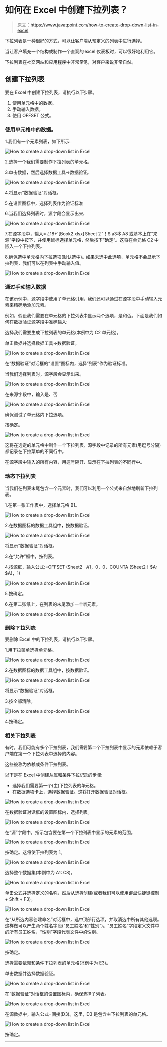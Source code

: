 # 如何在 Excel 中创建下拉列表？

> 原文：<https://www.javatpoint.com/how-to-create-drop-down-list-in-excel>

下拉列表是一种很好的方式，可以让客户端从预定义的列表中进行选择。

当让客户填充一个结构或制作一个直观的 excel 仪表板时，可以很好地利用它。

下拉列表在社交网站和应用程序中非常常见，对客户来说非常自然。

## 创建下拉列表

要在 Excel 中创建下拉列表，请执行以下步骤。

1.  使用单元格中的数据。
2.  手动输入数据。
3.  使用 OFFSET 公式。

### 使用单元格中的数据。

1.我们有一个元素列表，如下所示:

![How to create a drop-down list in Excel](img/25cab727f663926373b634fd502c3beb.png)

2.选择一个我们需要制作下拉列表的单元格。

3.单击数据，然后选择数据工具→数据验证。

![How to create a drop-down list in Excel](img/b686cae1499c4cd87d04e173fcee3197.png)

4.将显示“数据验证”对话框。

5.在设置图标中，选择列表作为验证标准

6.当我们选择列表时，源字段会显示出来。

![How to create a drop-down list in Excel](img/97ed5430f372149459f14285290571d3.png)

7.在源字段中，输入= $L$18+'[Book2.xlsx] Sheet 2 '！$ a3:$ A8 或基本上在“来源”字段中按下，并使用鼠标选择单元格，然后按下“确定”。这将在单元格 C2 中嵌入一个下拉列表。

8.确保选中单元格内下拉选项(默认选中)。如果未选中此选项，单元格不会显示下拉列表，我们可以在列表中手动输入值。

![How to create a drop-down list in Excel](img/be290f57da96737f1542f279f9ba7440.png)

### 通过手动输入数据

在该示例中，源字段中使用了单元格引用。我们还可以通过在源字段中手动输入元素来精确地添加元素。

例如，假设我们需要在单元格的下拉列表中显示两个选项，是和否。下面是我们如何在数据验证源字段中准确输入:

选择我们需要生成下拉列表的单元格(本例中为 C2 单元格)。

单击数据并选择数据工具->数据验证。

![How to create a drop-down list in Excel](img/ec5a9aa65d8012e222d6d3d5a2b9738d.png)

在“数据验证”对话框的“设置”图标内，选择“列表”作为验证标准。

当我们选择列表时，源字段会显示出来。

![How to create a drop-down list in Excel](img/f124a7b6c20a6b182b04bdaae18daaba.png)

在来源字段中，输入是、否

![How to create a drop-down list in Excel](img/7a9d8024acc1c376d0f9823017c394a5.png)

确保测试了单元格内下拉选项。

按确定。

![How to create a drop-down list in Excel](img/841cb66ef7273fda37d7da4edb0be390.png)

这将在选定的单元格中制作一个下拉列表。源字段中记录的所有元素(用逗号分隔)都记录在下拉菜单的不同行中。

在源字段中输入的所有内容，用逗号隔开，显示在下拉列表的不同行中。

### 动态下拉列表

当我们在列表末尾包含一个元素时，我们可以利用一个公式来自然地刷新下拉列表。

1.在第一张工作表中，选择单元格 B1。

![How to create a drop-down list in Excel](img/1cf4180b8bf2d50ff03532fc4ea00fe4.png)

2.在数据图标的数据工具组中，按数据验证。

![How to create a drop-down list in Excel](img/c38587fe992bfc63aac8d46bc9664819.png)

将显示“数据验证”对话框。

3.在“允许”框中，按列表。

4.按源框，输入公式:=OFFSET (Sheet2！$A$1，0，0，COUNTA (Sheet2！$A: $A)，1)

![How to create a drop-down list in Excel](img/1899a95076b52029b7c9a4f79196460d.png)

5.按确定。

6.在第二张纸上，在列表的末尾添加一个新元素。

![How to create a drop-down list in Excel](img/0afbcba040127e05f20d92cebc03e77a.png)

### 删除下拉列表

要删除 Excel 中的下拉列表，请执行以下步骤。

1.用下拉菜单选择单元格。

![How to create a drop-down list in Excel](img/8d9c1bb8cb222d4cdb1cdcc19c9721c5.png)

2.在数据图标的数据工具组中，按数据验证。

![How to create a drop-down list in Excel](img/5866bc1b9f036bb6280044dc6b1e30ab.png)

将显示“数据验证”对话框。

3.按全部清除。

![How to create a drop-down list in Excel](img/d18400f642178ba47a44566657823af1.png)

4.按确定。

### 相关下拉列表

有时，我们可能有多个下拉列表，我们需要第二个下拉列表中显示的元素依赖于客户端在第一个下拉列表中选择的内容。

这些被称为依赖或条件下拉列表。

以下是在 Excel 中创建从属和条件下拉记录的步骤:

*   选择我们需要第一个(主)下拉列表的单元格。
*   在数据选项卡上，选择数据验证。这将打开数据验证对话框。

![How to create a drop-down list in Excel](img/6fe189712200cd165c44d538ac992479.png)

在数据验证对话框的设置图标内，选择列表。

![How to create a drop-down list in Excel](img/6436bb435875a33f0bc58ba4d53b3465.png)

在“源”字段中，指示包含要在第一个下拉列表中显示的元素的范围。

![How to create a drop-down list in Excel](img/ea260d354ce41a4a249c83e7cbf2a523.png)

按确定。这将使下拉列表为 1。

![How to create a drop-down list in Excel](img/be35a11a9908b8348e66dada4bede217.png)

选择整个数据集(本例中为 A1: C8)。

![How to create a drop-down list in Excel](img/38545b366161564524817325bb83a185.png)

单击公式并选择定义的名称，然后从选择创建(或者我们可以使用键盘快捷键控制+ Shift + F3)。

![How to create a drop-down list in Excel](img/026c302580dff2400d5f4aaf74735ad4.png)

在“从所选内容创建命名”对话框中，选中顶部行选项，并取消选中所有其他选项。这样做可以产生两个姓名字段(“员工姓名”和“性别”)。“员工姓名”字段定义文件中的所有员工姓名，“性别”字段代表文件中的性别。

![How to create a drop-down list in Excel](img/372f090c97e394578f078b72fea0582b.png)

按确定。

选择需要依赖和条件下拉列表的单元格(本例中为 E3)。

单击数据并选择数据验证。

![How to create a drop-down list in Excel](img/540b921a09d6a2217b21075770e377db.png)

在“数据验证”对话框的设置图标内，确保选择了列表。

![How to create a drop-down list in Excel](img/41a899022f71a8ea9ea58dca28ead4f2.png)

在源数据中，输入公式=间接(D3)。这里，D3 是包含主下拉列表的单元格。

![How to create a drop-down list in Excel](img/fb3ff3fc7ddf36de7fbd05b97150d5bf.png)

按确定。

* * *